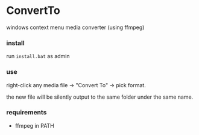 # ConvertTo

windows context menu media converter (using ffmpeg)

### install
run `install.bat` as admin

### use
right-click any media file → "Convert To" → pick format. 

the new file will be silently output to the same folder under the same name.

### requirements
- ffmpeg in PATH
